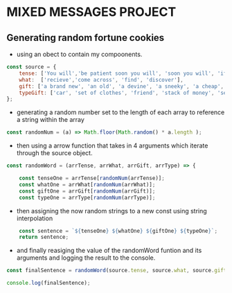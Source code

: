 # MIXED MESSAGES PROJECT
## Generating random fortune cookies 
* using an obect to contain my compoonents.
```javascript
const source = {
    tense: ['You will','be patient soon you will', 'soon you will', 'if you wait long enough you will'],
    what:  ['recieve','come across', 'find', 'discover'],
    gift: ['a brand new', 'an old', 'a devine', 'a sneeky', 'a cheap', 'a dirty'],
    typeGift: ['car', 'set of clothes', 'friend', 'stack of money', 'set of skills you never knew you had']
};
```
* generating a random number set to the length of each array to reference a string within the array
```javascript
const randomNum = (a) => Math.floor(Math.random() * a.length );
```
* then using a arrow function that takes in 4 arguments which iterate through the source object.
```javascript
const randomWord = (arrTense, arrWhat, arrGift, arrType) => {

    const tenseOne = arrTense[randomNum(arrTense)];
    const whatOne = arrWhat[randomNum(arrWhat)];
    const giftOne = arrGift[randomNum(arrGift)];
    const typeOne = arrType[randomNum(arrType)];
```
* then assigning the now random strings to a new const using string interpolation
```javascript
    const sentence = `${tenseOne} ${whatOne} ${giftOne} ${typeOne}`;
    return sentence;
```
* and finally reasiging the value of the randomWord funtion and its arguments and logging the result to the console.
```javascript
const finalSentence = randomWord(source.tense, source.what, source.gift, source.typeGift);

console.log(finalSentence);
```
